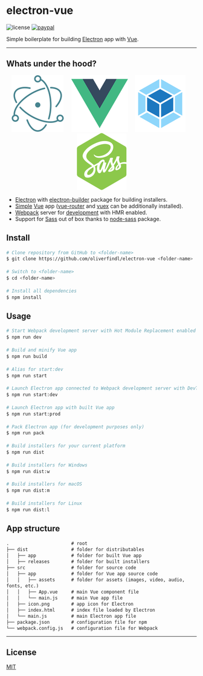 # electron-vue

![license](https://img.shields.io/github/license/oliverfindl/electron-vue.svg?style=flat)
[![paypal](https://img.shields.io/badge/donate-paypal-blue.svg?colorB=0070ba&style=flat)](https://paypal.me/oliverfindl)

Simple boilerplate for building [Electron](https://github.com/electron/electron) app with [Vue](https://github.com/vuejs/vue).

---

## Whats under the hood?

<center>

[![electron](.readme/electron.png)](https://github.com/electron/electron)
&nbsp;&nbsp;&nbsp;
[![vue](.readme/vue.png)](https://github.com/vuejs/vue)
&nbsp;&nbsp;&nbsp;
[![webpack](.readme/webpack.png)](https://github.com/webpack/webpack)
&nbsp;&nbsp;&nbsp;
[![node-sass](.readme/node-sass.png)](https://github.com/sass/node-sass)

</center>

- [Electron](https://github.com/electron/electron) with [electron-builder](https://github.com/electron-userland/electron-builder) package for building installers.
- [Simple](https://github.com/vuejs-templates/webpack-simple) [Vue](https://github.com/vuejs/vue) app ([vue-router](https://github.com/vuejs/vue-router) and [vuex](https://github.com/vuejs/vuex) can be additionally installed).
- [Webpack](https://github.com/webpack/webpack) server for [development](https://github.com/webpack/webpack-dev-server) with HMR enabled.
- Support for [Sass](https://github.com/sass/sass) out of box thanks to [node-sass](https://github.com/sass/node-sass) package.

## Install
``` bash
# Clone repository from GitHub to <folder-name>
$ git clone https://github.com/oliverfindl/electron-vue <folder-name>

# Switch to <folder-name>
$ cd <folder-name>

# Install all dependencies
$ npm install
```

## Usage

``` bash
# Start Webpack development server with Hot Module Replacement enabled
$ npm run dev

# Build and minify Vue app
$ npm run build

# Alias for start:dev
$ npm run start

# Launch Electron app connected to Webpack development server with DevTools enabled
$ npm run start:dev

# Launch Electron app with built Vue app
$ npm run start:prod

# Pack Electron app (for development purposes only)
$ npm run pack

# Build installers for your current platform
$ npm run dist

# Build installers for Windows
$ npm run dist:w

# Build installers for macOS
$ npm run dist:m

# Build installers for Linux
$ npm run dist:l
```

## App structure

```
.                       # root
├── dist                # folder for distributables 
│   ├── app             # folder for built Vue app
│   ├── releases        # folder for built installers
├── src                 # folder for source code
│   ├── app             # folder for Vue app source code
│   │   ├── assets      # folder for assets (images, video, audio, fonts, etc.)
│   │   ├── App.vue     # main Vue component file
│   │   └── main.js     # main Vue app file
│   ├── icon.png        # app icon for Electron
│   ├── index.html      # index file loaded by Electron
│   └── main.js         # main Electron app file
├── package.json        # configuration file for npm
└── webpack.config.js   # configuration file for Webpack
```

---

## License

[MIT](http://opensource.org/licenses/MIT)
